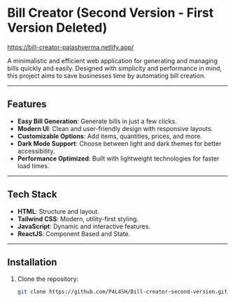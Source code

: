 # Bill Creator (Second Version - First Version Deleted)

https://bill-creator-palashverma.netlify.app/

A minimalistic and efficient web application for generating and managing bills quickly and easily. Designed with simplicity and performance in mind, this project aims to save businesses time by automating bill creation.

---

## Features

- **Easy Bill Generation**: Generate bills in just a few clicks.
- **Modern UI**: Clean and user-friendly design with responsive layouts.
- **Customizable Options**: Add items, quantities, prices, and more.
- **Dark Mode Support**: Choose between light and dark themes for better accessibility.
- **Performance Optimized**: Built with lightweight technologies for faster load times.

---

## Tech Stack

- **HTML**: Structure and layout.
- **Tailwind CSS**: Modern, utility-first styling.
- **JavaScript**: Dynamic and interactive features.
- **ReactJS**: Component Based and State.
---

## Installation

1. Clone the repository:
   ```bash
   git clone https://github.com/P4L4SH/Bill-creator-second-version.git
